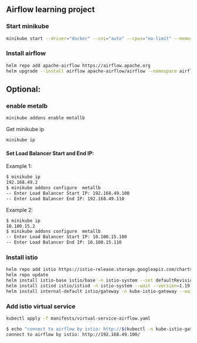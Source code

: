 ## Airflow learning project

### Start minikube
```bash
minikube start --driver="docker" --cni="auto" --cpus="no-limit" --memory="no-limit" --kubernetes-version='v1.28.6'
```

### Install airflow
```bash
helm repo add apache-airflow https://airflow.apache.org
helm upgrade --install airflow apache-airflow/airflow --namespace airflow --create-namespace --values values.yaml
```

## Optional:

### enable metalb
```bash
minikube addons enable metallb
```

Get minikube ip
```bash
minikube ip
```

#### Set Load Balancer Start and End IP:
Example 1:
```bash
$ minikube ip
192.168.49.2
$ minikube addons configure  metallb
-- Enter Load Balancer Start IP: 192.168.49.100
-- Enter Load Balancer End IP: 192.168.49.110
```

Example 2:
```bash
$ minikube ip
10.100.15.2
$ minikube addons configure  metallb
-- Enter Load Balancer Start IP: 10.100.15.100
-- Enter Load Balancer End IP: 10.100.15.110
```

### Install istio
```bash
helm repo add istio https://istio-release.storage.googleapis.com/charts
helm repo update
helm install istio-base istio/base -n istio-system --set defaultRevision=default --create-namespace --version=1.19.1
helm install istiod istio/istiod -n istio-system --wait --version=1.19.1
helm install internal-default istio/gateway -n kube-istio-gateway --wait --create-namespace --version=1.19.1
```

### Add istio virtual service
```bash
kubectl apply -f manifests/virtual-service-airflow.yaml
```

```bash
$ echo "connect to airflow by istio: http://$(kubectl -n kube-istio-gateway get svc internal-default -o jsonpath='{.status.loadBalancer.ingress[0].ip}')/"
connect to airflow by istio: http://192.168.49.100/
```